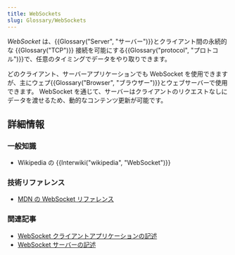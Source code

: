 ```yaml
---
title: WebSockets
slug: Glossary/WebSockets
---
```

_WebSocket_ は、{{Glossary("Server", "サーバー")}}とクライアント間の永続的な {{Glossary("TCP")}} 接続を可能にする{{Glossary("protocol", "プロトコル")}}で、任意のタイミングでデータをやり取りできます。

どのクライアント、サーバーアプリケーションでも WebSocket を使用できますが、主にウェプ{{Glossary("Browser", "ブラウザー")}}とウェブサーバーで使用できます。 WebSocket を通じて、サーバーはクライアントのリクエストなしにデータを渡せるため、動的なコンテンツ更新が可能です。

## 詳細情報

### 一般知識

- Wikipedia の {{Interwiki("wikipedia", "WebSocket")}}

### 技術リファレンス

- [MDN の WebSocket リファレンス](/ja/docs/Web/API/WebSocket)

### 関連記事

- [WebSocket クライアントアプリケーションの記述](/ja/docs/WebSockets/Writing_WebSocket_client_applications)
- [WebSocket サーバーの記述](/ja/docs/WebSockets/Writing_WebSocket_servers)
